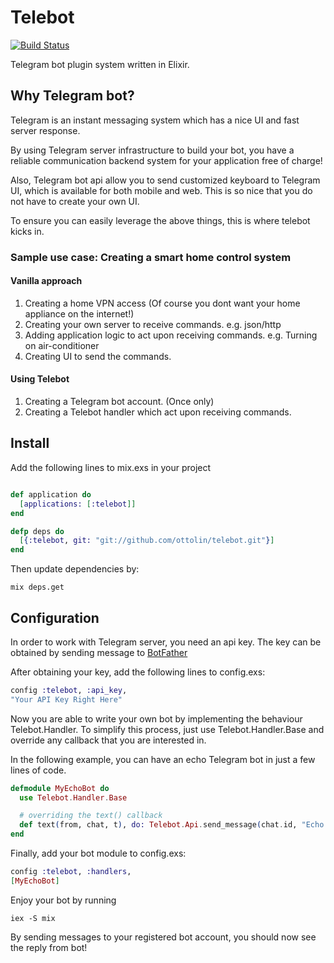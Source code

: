Telebot
=======
[![Build Status](https://travis-ci.org/ottolin/telebot.svg?branch=master)](https://travis-ci.org/ottolin/telebot)

Telegram bot plugin system written in Elixir.

## Why Telegram bot?
Telegram is an instant messaging system which has a nice UI and fast server response.

By using Telegram server infrastructure to build your bot, you have a reliable communication
backend system for your application free of charge!

Also, Telegram bot api allow you to send customized keyboard to Telegram UI,
which is available for both mobile and web. This is so nice that you do not have
to create your own UI.

To ensure you can easily leverage the above things, this is where telebot kicks in.

### Sample use case: Creating a smart home control system
#### Vanilla approach
1. Creating a home VPN access (Of course you dont want your home appliance on the internet!)
2. Creating your own server to receive commands. e.g. json/http
3. Adding application logic to act upon receiving commands. e.g. Turning on air-conditioner
4. Creating UI to send the commands.

#### Using Telebot
1. Creating a Telegram bot account. (Once only)
2. Creating a Telebot handler which act upon receiving commands.

## Install
Add the following lines to mix.exs in your project
```elixir

def application do
  [applications: [:telebot]]
end

defp deps do
  [{:telebot, git: "git://github.com/ottolin/telebot.git"}]
end
```

Then update dependencies by:
```
mix deps.get
```

## Configuration
In order to work with Telegram server, you need an api key.
The key can be obtained by sending message to [BotFather](https://telegram.me/BotFather)

After obtaining your key, add the following lines to config.exs:
```elixir
config :telebot, :api_key,
"Your API Key Right Here"
```

Now you are able to write your own bot by implementing the behaviour Telebot.Handler.
To simplify this process, just use Telebot.Handler.Base and override any callback that you are interested in.

In the following example, you can have an echo Telegram bot in just a few lines of code.
```elixir
defmodule MyEchoBot do
  use Telebot.Handler.Base

  # overriding the text() callback
  def text(from, chat, t), do: Telebot.Api.send_message(chat.id, "Echo: " <> t)
end
```

Finally, add your bot module to config.exs:
```elixir
config :telebot, :handlers,
[MyEchoBot]
```

Enjoy your bot by running
```
iex -S mix
```

By sending messages to your registered bot account, you should now see the reply from bot!


